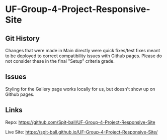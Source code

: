 # UF-Group-4-Project-Responsive-Site

## Git History
Changes that were made in Main directly were quick fixes/test fixes meant to be deployed to correct compatibility issues with Github pages. Please do not consider these in the final "Setup" criteria grade.

## Issues
Styling for the Gallery page works locally for us, but doesn't show up on Github pages. 

## Links
Repo: https://github.com/Spit-ball/UF-Group-4-Project-Responsive-Site

Live Site: https://spit-ball.github.io/UF-Group-4-Project-Responsive-Site/